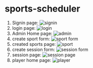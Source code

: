 # sports-scheduler

1. Signin page: 
  ![signin](https://github.com/Abbhishekk/sports-scheduler/assets/100011554/79849b99-4fe0-4732-8c88-86a1528635c1)
2. login page:
  ![login](https://github.com/Abbhishekk/sports-scheduler/assets/100011554/374e1ee3-7435-4c40-8154-5597cd68e3d1)
3. Admin Home page:
  ![admin](https://github.com/Abbhishekk/sports-scheduler/assets/100011554/41827f83-d9b0-4c37-8d67-635a85d50466)
4. create sport form:
  ![sport form](https://github.com/Abbhishekk/sports-scheduler/assets/100011554/98af62a2-71f4-4771-84c0-fd442c4c0345)
5. created sports page: 
  ![sport](https://github.com/Abbhishekk/sports-scheduler/assets/100011554/d2d8f508-6bee-4023-bdc5-d7fa5df00b3c)
6. create session form:
  ![session form](https://github.com/Abbhishekk/sports-scheduler/assets/100011554/5d240fd2-6d66-48de-b76a-dd45d76248fb)
7. session page:
  ![session page](https://github.com/Abbhishekk/sports-scheduler/assets/100011554/c28fa27c-f98e-46fa-9191-9c129f4e8f87)
8. player home page:
  ![player](https://github.com/Abbhishekk/sports-scheduler/assets/100011554/015cb28a-e8ba-401b-872f-26c2caadc4e8)
